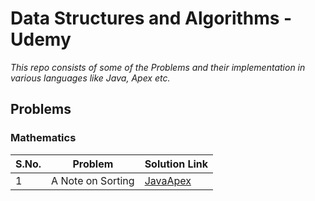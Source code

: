 # Data Structures and Algorithms - Udemy

_This repo consists of some of the Problems and their implementation in various languages like Java, Apex etc._

## Problems

### Mathematics

| S.No. | Problem                     | Solution Link                                                                                                        | 
| ----- | --------------------------- | -------------------------------------------------------------------------------------------------------------------- |
| 1     | A Note on Sorting           | [Java](#)[Apex](#)|